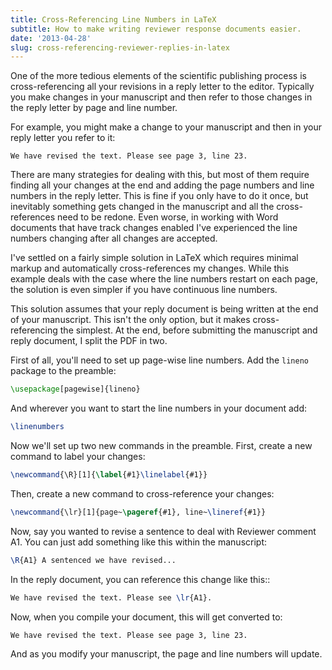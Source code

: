 ```yaml
---
title: Cross-Referencing Line Numbers in LaTeX
subtitle: How to make writing reviewer response documents easier.
date: '2013-04-28'
slug: cross-referencing-reviewer-replies-in-latex
---
```


One of the more tedious elements of the scientific publishing process is cross-referencing all your revisions in a reply letter to the editor. Typically you make changes in your manuscript and then refer to those changes in the reply letter by page and line number.

For example, you might make a change to your manuscript and then in your reply letter you refer to it:

    We have revised the text. Please see page 3, line 23.

There are many strategies for dealing with this, but most of them require finding all your changes at the end and adding the page numbers and line numbers in the reply letter. This is fine if you only have to do it once, but inevitably something gets changed in the manuscript and all the cross-references need to be redone. Even worse, in working with Word documents that have track changes enabled I've experienced the line numbers changing after all changes are accepted.

I've settled on a fairly simple solution in LaTeX which requires minimal markup and automatically cross-references my changes. While this example deals with the case where the line numbers restart on each page, the solution is even simpler if you have continuous line numbers.

This solution assumes that your reply document is being written at the end of your manuscript. This isn't the only option, but it makes cross-referencing the simplest. At the end, before submitting the manuscript and reply document, I split the PDF in two.

First of all, you'll need to set up page-wise line numbers. Add the `lineno` package to the preamble:

```tex
\usepackage[pagewise]{lineno}
```


And wherever you want to start the line numbers in your document add:

```tex
\linenumbers
```

Now we'll set up two new commands in the preamble. First, create a new command to label your changes:

```tex
\newcommand{\R}[1]{\label{#1}\linelabel{#1}}
```

Then, create a new command to cross-reference your changes:

```tex
\newcommand{\lr}[1]{page~\pageref{#1}, line~\lineref{#1}}
```

Now, say you wanted to revise a sentence to deal with Reviewer comment A1. You can just add something like this within the manuscript:

```tex
\R{A1} A sentenced we have revised...
```

In the reply document, you can reference this change like this::
 
```tex
We have revised the text. Please see \lr{A1}.
```

Now, when you compile your document, this will get converted to:

```tex
We have revised the text. Please see page 3, line 23.
```

And as you modify your manuscript, the page and line numbers will update.
